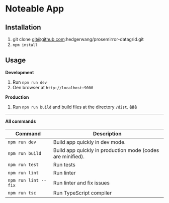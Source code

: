 # Noteable App

## Installation

1. git clone git@github.com:hedgerwang/prosemirror-datagrid.git
2. `npm install`

## Usage

**Development**

1. Run `npm run dev`
2. Oen browser at `http://localhost:9000`

**Production**

1. Run `npm run build` and build files at the directory `/dist`.
   ååå

---

**All commands**

| Command              | Description                                                |
| -------------------- | ---------------------------------------------------------- |
| `npm run dev`        | Build app quickly in dev mode.                             |
| `npm run build`      | Build app quickly in production mode (codes are minified). |
| `npm run test`       | Run tests                                                  |
| `npm run lint`       | Run linter                                                 |
| `npm run lint --fix` | Run linter and fix issues                                  |
| `npm run tsc`        | Run TypeScript compiler                                    |
